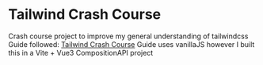 # Tailwind Crash Course

Crash course project to improve my general understanding of tailwindcss
Guide followed: [Tailwind Crash Course](https://youtu.be/dFgzHOX84xQ)
Guide uses vanillaJS however I built this in a Vite + Vue3 CompositionAPI project
